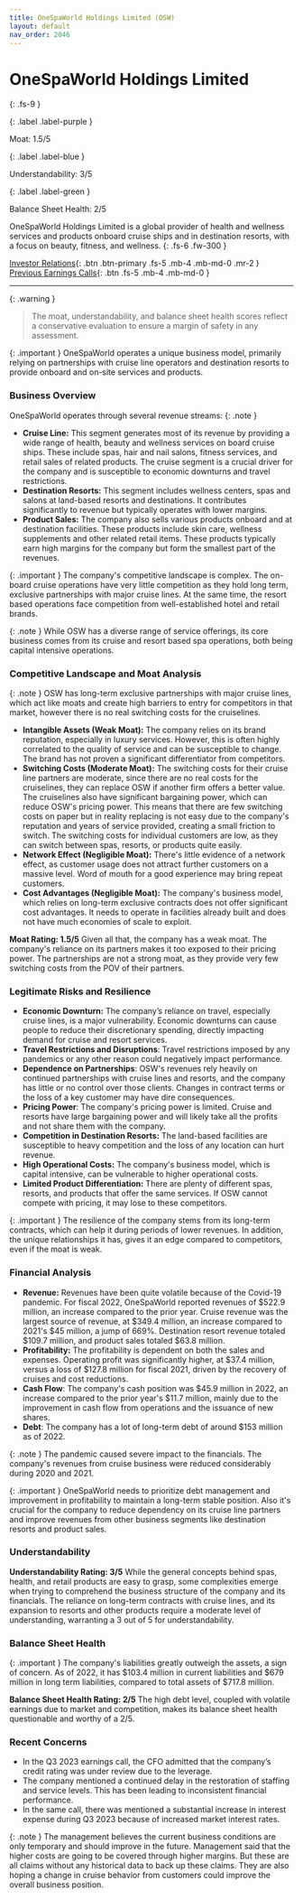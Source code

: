 ```yaml
---
title: OneSpaWorld Holdings Limited (OSW)
layout: default
nav_order: 2046
---
```


# OneSpaWorld Holdings Limited
{: .fs-9 }

{: .label .label-purple }

Moat: 1.5/5

{: .label .label-blue }

Understandability: 3/5

{: .label .label-green }

Balance Sheet Health: 2/5

OneSpaWorld Holdings Limited is a global provider of health and wellness services and products onboard cruise ships and in destination resorts, with a focus on beauty, fitness, and wellness.
{: .fs-6 .fw-300 }

[Investor Relations](https://www.google.com/search?q=OSW+investor+relations){: .btn .btn-primary .fs-5 .mb-4 .mb-md-0 .mr-2 }
[Previous Earnings Calls](https://discountingcashflows.com/company/OSW/transcripts/){: .btn .fs-5 .mb-4 .mb-md-0 }

---

{: .warning }
>The moat, understandability, and balance sheet health scores reflect a conservative evaluation to ensure a margin of safety in any assessment.



{: .important }
OneSpaWorld operates a unique business model, primarily relying on partnerships with cruise line operators and destination resorts to provide onboard and on-site services and products.

### Business Overview
OneSpaWorld operates through several revenue streams:
{: .note }
* **Cruise Line:** This segment generates most of its revenue by providing a wide range of health, beauty and wellness services on board cruise ships. These include spas, hair and nail salons, fitness services, and retail sales of related products. The cruise segment is a crucial driver for the company and is susceptible to economic downturns and travel restrictions.
*   **Destination Resorts:** This segment includes wellness centers, spas and salons at land-based resorts and destinations. It contributes significantly to revenue but typically operates with lower margins.
*  **Product Sales:** The company also sells various products onboard and at destination facilities. These products include skin care, wellness supplements and other related retail items. These products typically earn high margins for the company but form the smallest part of the revenues.

{: .important }
The company's competitive landscape is complex. The on-board cruise operations have very little competition as they hold long term, exclusive partnerships with major cruise lines. At the same time, the resort based operations face competition from well-established hotel and retail brands.

{: .note }
While OSW has a diverse range of service offerings, its core business comes from its cruise and resort based spa operations, both being capital intensive operations.

### Competitive Landscape and Moat Analysis

{: .note }
OSW has long-term exclusive partnerships with major cruise lines, which act like moats and create high barriers to entry for competitors in that market, however there is no real switching costs for the cruiselines.

*   **Intangible Assets (Weak Moat):** The company relies on its brand reputation, especially in luxury services. However, this is often highly correlated to the quality of service and can be susceptible to change. The brand has not proven a significant differentiator from competitors.
*   **Switching Costs (Moderate Moat):**  The switching costs for their cruise line partners are moderate, since there are no real costs for the cruiselines, they can replace OSW if another firm offers a better value. The cruiselines also have significant bargaining power, which can reduce OSW's pricing power. This means that there are few switching costs on paper but in reality replacing is not easy due to the company's reputation and years of service provided, creating a small friction to switch. The switching costs for individual customers are low, as they can switch between spas, resorts, or products quite easily.
*   **Network Effect (Negligible Moat):** There's little evidence of a network effect, as customer usage does not attract further customers on a massive level. Word of mouth for a good experience may bring repeat customers.
*   **Cost Advantages (Negligible Moat):** The company's business model, which relies on long-term exclusive contracts does not offer significant cost advantages. It needs to operate in facilities already built and does not have much economies of scale to exploit.

**Moat Rating: 1.5/5**
Given all that, the company has a weak moat. The company's reliance on its partners makes it too exposed to their pricing power. The partnerships are not a strong moat, as they provide very few switching costs from the POV of their partners.

### Legitimate Risks and Resilience

*   **Economic Downturn:** The company’s reliance on travel, especially cruise lines, is a major vulnerability. Economic downturns can cause people to reduce their discretionary spending, directly impacting demand for cruise and resort services.
*  **Travel Restrictions and Disruptions**: Travel restrictions imposed by any pandemics or any other reason could negatively impact performance.
*   **Dependence on Partnerships**: OSW's revenues rely heavily on continued partnerships with cruise lines and resorts, and the company has little or no control over those clients. Changes in contract terms or the loss of a key customer may have dire consequences.
*  **Pricing Power**: The company's pricing power is limited. Cruise and resorts have large bargaining power and will likely take all the profits and not share them with the company.
*   **Competition in Destination Resorts:** The land-based facilities are susceptible to heavy competition and the loss of any location can hurt revenue.
*   **High Operational Costs:** The company's business model, which is capital intensive, can be vulnerable to higher operational costs.
*   **Limited Product Differentiation:** There are plenty of different spas, resorts, and products that offer the same services. If OSW cannot compete with pricing, it may lose to these competitors.

{: .important }
The resilience of the company stems from its long-term contracts, which can help it during periods of lower revenues. In addition, the unique relationships it has, gives it an edge compared to competitors, even if the moat is weak.

### Financial Analysis

* **Revenue:** Revenues have been quite volatile because of the Covid-19 pandemic. For fiscal 2022, OneSpaWorld reported revenues of $522.9 million, an increase compared to the prior year. Cruise revenue was the largest source of revenue, at $349.4 million, an increase compared to 2021's $45 million, a jump of 669%. Destination resort revenue totaled $109.7 million, and product sales totaled $63.8 million.
*   **Profitability:** The profitability is dependent on both the sales and expenses. Operating profit was significantly higher, at $37.4 million, versus a loss of $127.8 million for fiscal 2021, driven by the recovery of cruises and cost reductions.
* **Cash Flow**: The company's cash position was $45.9 million in 2022, an increase compared to the prior year's $11.7 million, mainly due to the improvement in cash flow from operations and the issuance of new shares.
* **Debt**: The company has a lot of long-term debt of around $153 million as of 2022.

{: .note }
The pandemic caused severe impact to the financials. The company's revenues from cruise business were reduced considerably during 2020 and 2021.

{: .important }
OneSpaWorld needs to prioritize debt management and improvement in profitability to maintain a long-term stable position. Also it's crucial for the company to reduce dependency on its cruise line partners and improve revenues from other business segments like destination resorts and product sales.

### Understandability

**Understandability Rating: 3/5**
While the general concepts behind spas, health, and retail products are easy to grasp, some complexities emerge when trying to comprehend the business structure of the company and its financials. The reliance on long-term contracts with cruise lines, and its expansion to resorts and other products require a moderate level of understanding, warranting a 3 out of 5 for understandability.

### Balance Sheet Health

{: .important }
The company's liabilities greatly outweigh the assets, a sign of concern. As of 2022, it has $103.4 million in current liabilities and $679 million in long term liabilities, compared to total assets of $717.8 million.

**Balance Sheet Health Rating: 2/5**
The high debt level, coupled with volatile earnings due to market and competition, makes its balance sheet health questionable and worthy of a 2/5.

### Recent Concerns
*   In the Q3 2023 earnings call, the CFO admitted that the company’s credit rating was under review due to the leverage.
*   The company mentioned a continued delay in the restoration of staffing and service levels. This has been leading to inconsistent financial performance.
*   In the same call, there was mentioned a substantial increase in interest expense during Q3 2023 because of increased market interest rates.

{: .note }
The management believes the current business conditions are only temporary and should improve in the future. Management said that the higher costs are going to be covered through higher margins. But these are all claims without any historical data to back up these claims. They are also hoping a change in cruise behavior from customers could improve the overall business position.

